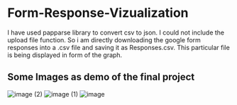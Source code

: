 
# Form-Response-Vizualization
I have used papparse library to convert csv to json. I could not include the upload file function. So i am directly downloading the google form responses into a .csv file and saving it as Responses.csv. This particular file is being displayed in form of the graph.

## Some Images as demo of the final project
![image (2)](https://user-images.githubusercontent.com/57588715/119993195-f180cc80-bfe8-11eb-9609-173bf8a53fa8.png)
![image (1)](https://user-images.githubusercontent.com/57588715/119993204-f34a9000-bfe8-11eb-9435-19282e7c3eef.png)
![image](https://user-images.githubusercontent.com/57588715/119993206-f3e32680-bfe8-11eb-83fe-5f39a4403959.png)
